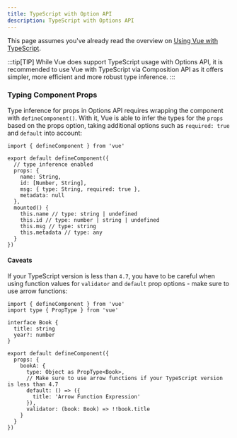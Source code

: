 ```yaml
---
title: TypeScript with Option API
description: TypeScript with Options API
---
```


This page assumes you've already read the overview on [Using Vue with TypeScript](/Vue-Docs-Starlight-/typescripts/overview).

:::tip[TIP]
While Vue does support TypeScript usage with Options API, it is recommended to use Vue with TypeScript via Composition API as it offers simpler, more efficient and more robust type inference.
:::

### Typing Component Props​
Type inference for props in Options API requires wrapping the component with `defineComponent()`. With it, Vue is able to infer the types for the `props` based on the props option, taking additional options such as `required: true` and `default` into account:

```
import { defineComponent } from 'vue'

export default defineComponent({
  // type inference enabled
  props: {
    name: String,
    id: [Number, String],
    msg: { type: String, required: true },
    metadata: null
  },
  mounted() {
    this.name // type: string | undefined
    this.id // type: number | string | undefined
    this.msg // type: string
    this.metadata // type: any
  }
})
```

#### Caveats​
If your TypeScript version is less than `4.7`, you have to be careful when using function values for `validator` and `default` prop options - make sure to use arrow functions:

```
import { defineComponent } from 'vue'
import type { PropType } from 'vue'

interface Book {
  title: string
  year?: number
}

export default defineComponent({
  props: {
    bookA: {
      type: Object as PropType<Book>,
      // Make sure to use arrow functions if your TypeScript version is less than 4.7
      default: () => ({
        title: 'Arrow Function Expression'
      }),
      validator: (book: Book) => !!book.title
    }
  }
})
```